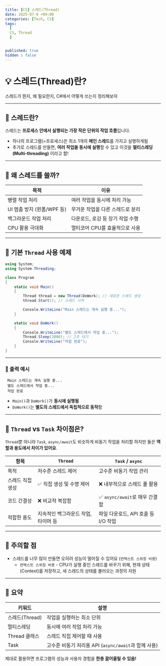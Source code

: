 ```yaml
---
title: [CS] 스레드(Thread)
date: 2025-07-8 +09:00
categories: [Tech, CS]
tags:
  [
  CS, Thread
  ]


published: true
hidden : false
---
```


# 💡 스레드(Thread)란? 

스레드가 뭔지, 왜 필요한지, C#에서 어떻게 쓰는지 정리해보자

---

## 📑 스레드란?

스레드는 **프로세스 안에서 실행되는 가장 작은 단위의 작업 흐름**입니다.

- 하나의 프로그램(=프로세스)은 최소 1개의 **메인 스레드**를 가지고 실행하게됨
- 추가로 스레드를 만들면, **여러 작업을 동시에 실행**할 수 있고 이것을 **멀티스레딩(Multi-threading)** 이라고 함!

---

## 📑 왜 스레드를 쓸까?

| 목적                       | 이유                             |
| -------------------------- | -------------------------------- |
| 병렬 작업 처리             | 여러 작업을 동시에 처리 가능     |
| UI 멈춤 방지 (윈폼/WPF 등) | 무거운 작업을 다른 스레드로 분리 |
| 백그라운드 작업 처리       | 다운로드, 로깅 등 장기 작업 수행 |
| CPU 활용 극대화            | 멀티코어 CPU를 효율적으로 사용   |

---

## 📑 기본 `Thread` 사용 예제

```csharp
using System;
using System.Threading;

class Program
{
    static void Main()
    {
        Thread thread = new Thread(DoWork); // 새로운 스레드 생성
        thread.Start(); // 스레드 시작

        Console.WriteLine("Main 스레드는 계속 실행 중...");
    }

    static void DoWork()
    {
        Console.WriteLine("별도 스레드에서 작업 중...");
        Thread.Sleep(2000); // 2초 대기
        Console.WriteLine("작업 완료");
    }
}
```

---

### 📑 출력 예시

```
 Main 스레드는 계속 실행 중...
 별도 스레드에서 작업 중...
 작업 완료
```

- `Main()`과 `DoWork()`가 **동시에 실행됨**  
- `DoWork()`는 **별도의 스레드에서 독립적으로 동작**함

---

## 🧩 `Thread` vs `Task` 차이점은?

 `Thread`뿐 아니라 `Task`, `async/await`도 비슷하게 비동기 작업을 처리함
하지만 둘은 **역할과 용도에서 차이가 있어요**.

| 항목             | `Thread`                            | `Task` / `async`                    |
| ---------------- | ----------------------------------- | ----------------------------------- |
| 목적             | 저수준 스레드 제어                  | 고수준 비동기 작업 관리             |
| 스레드 직접 생성 | ✅ 직접 생성 및 수명 제어            | ❌ 내부적으로 스레드 풀 활용         |
| 코드 간결성      | ❌ 비교적 복잡함                     | ✅ `async/await`로 매우 간결함       |
| 적합한 용도      | 지속적인 백그라운드 작업, 타이머 등 | 파일 다운로드, API 호출 등 I/O 작업 |

---

## 🛑 주의할 점

- 스레드를 너무 많이 만들면 오히려 성능이 떨어질 수 있어요 (`컨텍스트 스위칭 비용`)
  - `컨텍스트 스위칭 비용` - CPU가 실행 중인 스레드를 바꾸기 위해, 현재 상태(Context)를 저장하고, 새 스레드의 상태를 불러오는 과정의 자원


---

## 📑 요약

| 키워드         | 설명                                                 |
| -------------- | ---------------------------------------------------- |
| 스레드(Thread) | 작업을 실행하는 최소 단위                            |
| 멀티스레딩     | 동시에 여러 작업 처리 가능                           |
| Thread 클래스  | 스레드 직접 제어할 때 사용                           |
| Task           | 고수준 비동기 처리용 API (`async/await`과 함께 사용) |



 제대로 활용하면 프로그램의 성능과 사용자 경험을 **한층 끌어올릴 수 있음!**
